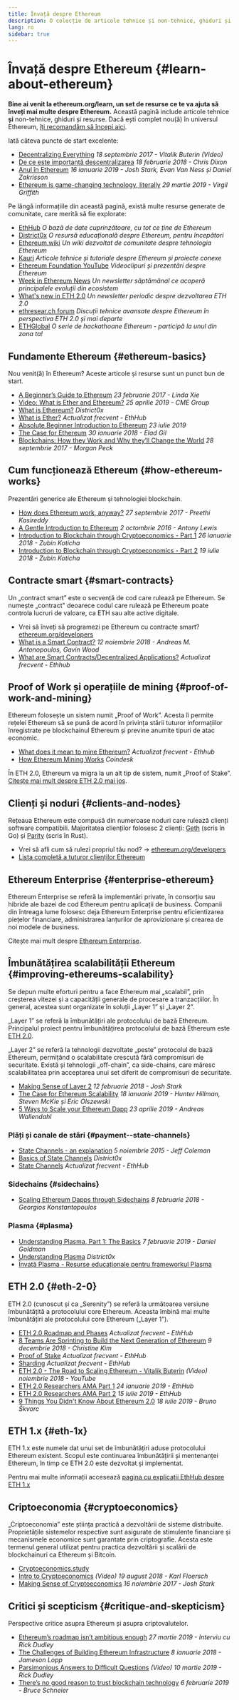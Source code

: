 ```yaml
---
title: Învață despre Ethereum
description: O colecție de articole tehnice și non-tehnice, ghiduri și resurse pentru a învăța despre Ethereum.
lang: ro
sidebar: true
---
```


# Învață despre Ethereum {#learn-about-ethereum}

**Bine ai venit la ethereum.org/learn, un set de resurse ce te va ajuta să înveți mai multe despre Ethereum.** Această pagină include articole tehnice **și** non-tehnice, ghiduri și resurse. Dacă ești complet nou(ă) în universul Ethereum, [îți recomandăm să începi aici](/ro/what-is-ethereum/).

Iată câteva puncte de start excelente:

- [Decentralizing Everything](https://www.youtube.com/watch?v=WSN5BaCzsbo&feature=youtu.be) _18 septembrie 2017 - Vitalik Buterin (Video)_
- [De ce este importantă descentralizarea](https://medium.com/s/story/why-decentralization-matters-5e3f79f7638e) _18 februarie 2018 - Chris Dixon_
- [Anul în Ethereum](https://medium.com/@jjmstark/the-year-in-ethereum-87a17d6f8276) _16 ianuarie 2019 - Josh Stark, Evan Van Ness și Daniel Zakrisson_
- [Ethereum is game-changing technology, literally](https://medium.com/@virgilgr/ethereum-is-game-changing-technology-literally-d67e01a01cf8) _29 martie 2019 - Virgil Griffith_

Pe lângă informațiile din această pagină, există multe resurse generate de comunitate, care merită să fie explorate:

- [EthHub](https://docs.ethhub.io) _O bază de date cuprinzătoare, cu tot ce ține de Ethereum_
- [District0x](https://education.district0x.io/general-topics/understanding-ethereum/) _O resursă educațională despre Ethereum, pentru începători_
- [Ethereum.wiki](https://ethereum.wiki) _Un wiki dezvoltat de comunitate despre tehnologia Ethereum_
- [Kauri](https://kauri.io) _Articole tehnice și tutoriale despre Ethereum și proiecte conexe_
- [Ethereum Foundation YouTube](https://www.youtube.com/channel/UCNOfzGXD_C9YMYmnefmPH0g) _Videoclipuri și prezentări despre Ethereum_
- [Week in Ethereum News](https://weekinethereumnews.com/) _Un newsletter săptămânal ce acoperă principalele evoluții din ecosistem_
- [What's new in ETH 2.0](https://notes.ethereum.org/c/Sk8Zs--CQ) _Un newsletter periodic despre dezvoltarea ETH 2.0_
- [ethresear.ch forum](https://ethresear.ch/) _Discuții tehnice avansate despre Ethereum în perspectiva ETH 2.0 și mai departe_
- [ETHGlobal](https://ethglobal.co) _O serie de hackathoane Ethereum - participă la unul din zona ta!_

## Fundamente Ethereum {#ethereum-basics}

Nou venit(ă) în Ethereum? Aceste articole și resurse sunt un punct bun de start.

- [A Beginner’s Guide to Ethereum](https://blog.coinbase.com/a-beginners-guide-to-ethereum-46dd486ceecf) _23 februarie 2017 - Linda Xie_
- [Video: What is Ether and Ethereum?](https://www.youtube.com/watch?v=fjnovGRQrRE) _25 aprilie 2019 - CME Group_
- [What is Ethereum?](https://education.district0x.io/general-topics/understanding-ethereum/what-is-ethereum/) _District0x_
- [What is Ether?](https://docs.ethhub.io/ethereum-basics/what-is-ether/) _Actualizat frecvent - EthHub_
- [Absolute Beginner Introduction to Ethereum](https://www.mewtopia.com/absolute-beginners-guide/) _23 iulie 2019_
- [The Case for Ethereum](http://blog.eladgil.com/2018/01/the-case-for-ethereum.html) _30 ianuarie 2018 - Elad Gil_
- [Blockchains: How they Work and Why they’ll Change the World](https://spectrum.ieee.org/computing/networks/blockchains-how-they-work-and-why-theyll-change-the-world) _28 septembrie 2017 - Morgan Peck_

## Cum funcționează Ethereum {#how-ethereum-works}

Prezentări generice ale Ethereum și tehnologiei blockchain.

- [How does Ethereum work, anyway?](https://medium.com/@preethikasireddy/how-does-ethereum-work-anyway-22d1df506369) _27 septembrie 2017 - Preethi Kasireddy_
- [A Gentle Introduction to Ethereum](https://bitsonblocks.net/2016/10/02/gentle-introduction-ethereum/) _2 octombrie 2016 - Antony Lewis_
- [Introduction to Blockchain through Cryptoeconomics - Part 1](https://medium.com/blockchain-at-berkeley/introduction-to-blockchain-through-cryptoeconomics-part-1-bitcoin-369f245067f9) _26 ianuarie 2018 - Zubin Koticha_
- [Introduction to Blockchain through Cryptoeconomics - Part 2](https://medium.com/mechanism-labs/introduction-to-bitcoin-through-cryptoeconomics-part-2-proof-of-work-and-nakamoto-consensus-1252f6a6c012) _19 iulie 2018 - Zubin Koticha_

## Contracte smart {#smart-contracts}

Un „contract smart” este o secvență de cod care rulează pe Ethereum. Se numește „contract" deoarece codul care rulează pe Ethereum poate controla lucruri de valoare, ca ETH sau alte active digitale.

- Vrei să înveți să programezi pe Ethereum cu contracte smart? [ethereum.org/developers](/ro/developers/)
- [What is a Smart Contract?](https://github.com/ethereumbook/ethereumbook/blob/develop/07smart-contracts-solidity.asciidoc#what-is-a-smart-contract) _12 noiembrie 2018 - Andreas M. Antonopoulos, Gavin Wood_
- [What are Smart Contracts/Decentralized Applications?](https://docs.ethhub.io/ethereum-basics/what-is-ethereum/#what-are-smart-contracts-and-decentralized-applications) _Actualizat frecvent - Ethhub_

## Proof of Work și operațiile de mining {#proof-of-work-and-mining}

Ethereum folosește un sistem numit „Proof of Work”. Acesta îi permite rețelei Ethereum să se pună de acord în privința stării tuturor informațiilor înregistrate pe blockchainul Ethereum și previne anumite tipuri de atac economic.

- [What does it mean to mine Ethereum?](https://docs.ethhub.io/using-ethereum/mining/) _Actualizat frecvent - Ethhub_
- [How Ethereum Mining Works](https://www.coindesk.com/information/ethereum-mining-works) _Coindesk_

În ETH 2.0, Ethereum va migra la un alt tip de sistem, numit „Proof of Stake". [Citește mai mult despre ETH 2.0 mai jos](#eth-2-0).

## Clienți și noduri {#clients-and-nodes}

Rețeaua Ethereum este compusă din numeroase noduri care rulează clienți software compatibili. Majoritatea clienților folosesc 2 clienți: [Geth](https://geth.ethereum.org/) (scris în Go) și [Parity](https://www.parity.io/ethereum/) (scris în Rust).

- Vrei să afli cum să rulezi propriul tău nod? → [ethereum.org/developers](/ro/developers/#clients-running-your-own-node/)
- [Lista completă a tuturor clienților Ethereum](https://github.com/ConsenSys/ethereum-developer-tools-list#ethereum-clients)

## Ethereum Enterprise {#enterprise-ethereum}

Ethereum Enterprise se referă la implementări private, în consorțiu sau hibride ale bazei de cod Ethereum pentru aplicații de business. Companii din întreaga lume folosesc deja Ethereum Enterprise pentru eficientizarea piețelor financiare, administrarea lanțurilor de aprovizionare și crearea de noi modele de business.

Citește mai mult despre [Ethereum Enterprise](/ro/enterprise/).

## Îmbunătățirea scalabilității Ethereum {#improving-ethereums-scalability}

Se depun multe eforturi pentru a face Ethereum mai „scalabil”, prin creșterea vitezei și a capacității generale de procesare a tranzacțiilor. În general, acestea sunt organizate în soluții „Layer 1” și „Layer 2”.

„Layer 1” se referă la îmbunătățiri ale protocolului de bază Ethereum. Principalul proiect pentru îmbunătățirea protocolului de bază Ethereum este [ETH 2.0](#eth-2-0).

„Layer 2” se referă la tehnologii dezvoltate „peste” protocolul de bază Ethereum, permițând o scalabilitate crescută fără compromisuri de securitate. Există și tehnologii „off-chain”, ca side-chains, care măresc scalabilitatea prin acceptarea unui set diferit de compromisuri de securitate.

- [Making Sense of Layer 2](https://medium.com/l4-media/making-sense-of-ethereums-layer-2-scaling-solutions-state-channels-plasma-and-truebit-22cb40dcc2f4) _12 februarie 2018 - Josh Stark_
- [The Case for Ethereum Scalability](https://medium.com/connext/the-case-for-ethereum-scalability-d2a8035f880f) _18 ianuarie 2019 - Hunter Hillman, Steven McKie și Eric Olszewski_
- [5 Ways to Scale your Ethereum Dapp](https://kauri.io/article/7ccaaa2fe7f344d5bf53807cb5c01530) _23 aprilie 2019 - Andreas Wallendahl_

### Plăți și canale de stări {#payment--state-channels}

- [State Channels - an explanation](https://www.jeffcoleman.ca/state-channels/) _5 noiembrie 2015 - Jeff Coleman_
- [Basics of State Channels](https://education.district0x.io/general-topics/understanding-ethereum/basics-state-channels/) _District0x_
- [State Channels](https://docs.ethhub.io/ethereum-roadmap/layer-2-scaling/state-channels/) _Actualizat frecvent - EthHub_

### Sidechains {#sidechains}

- [Scaling Ethereum Dapps through Sidechains](https://medium.com/loom-network/dappchains-scaling-ethereum-dapps-through-sidechains-f99e51fff447) _8 februarie 2018 - Georgios Konstantopoulos_

### Plasma {#plasma}

- [Understanding Plasma, Part 1: The Basics](https://www.theblockcrypto.com/2019/02/07/understanding-plasma-part-1-the-basics/) _7 februarie 2019 - Daniel Goldman_
- [Understanding Plasma](https://education.district0x.io/general-topics/understanding-ethereum/understanding-plasma/) _District0x_
- [Învață Plasma - Resurse educaționale pentru frameworkul Plasma](https://www.learnplasma.org/en/)

## ETH 2.0 {#eth-2-0}

ETH 2.0 (cunoscut și ca „Serenity”) se referă la următoarea versiune îmbunătățită a protocolului core Ethereum. Aceasta îmbină mai multe îmbunătățiri ale protocolului core Ethereum („Layer 1”).

- [ETH 2.0 Roadmap and Phases](https://docs.ethhub.io/ethereum-roadmap/ethereum-2.0/eth-2.0-phases/) _Actualizat frecvent - EthHub_
- [8 Teams Are Sprinting to Build the Next Generation of Ethereum](https://www.coindesk.com/next-gen-buidlers-the-8-teams-working-on-ethereum-2-0) _9 decembrie 2018 - Christine Kim_
- [Proof of Stake](https://docs.ethhub.io/ethereum-roadmap/ethereum-2.0/proof-of-stake/) _Actualizat frecvent - EthHub_
- [Sharding](https://docs.ethhub.io/ethereum-roadmap/ethereum-2.0/sharding/) _Actualizat frecvent - EthHub_
- [ETH 2.0 - The Road to Scaling Ethereum - Vitalik Buterin](https://youtu.be/kCVpDrlVesA) _(Video) noiembrie 2018 - YouTube_
- [ETH 2.0 Researchers AMA Part 1](https://docs.ethhub.io/other/ethereum-2.0-ama/#part-1) _24 ianuarie 2019 - EthHub_
- [ETH 2.0 Researchers AMA Part 2](https://docs.ethhub.io/other/ethereum-2.0-ama/#part-2) _15 iulie 2019 - EthHub_
- [9 Things You Didn't Know About Ethereum 2.0](https://our.status.im/9-things-you-didnt-know-about-ethereum-2-0/) _18 iulie 2019 - Bruno Škvorc_

## ETH 1.x {#eth-1x}

ETH 1.x este numele dat unui set de îmbunătățiri aduse protocolului Ethereum existent. Scopul este continuarea îmbunătățirii și mentenanței Ethereum, în timp ce ETH 2.0 este dezvoltat și implementat.

Pentru mai multe informații accesează [pagina cu explicații EthHub despre ETH 1.x](https://docs.ethhub.io/ethereum-roadmap/ethereum-1.x/)

## Criptoeconomia {#cryptoeconomics}

„Criptoeconomia” este știința practică a dezvoltării de sisteme distribuite. Proprietățile sistemelor respective sunt asigurate de stimulente financiare și mecanismele economice sunt garantate prin criptografie. Acesta este termenul general utilizat pentru practica dezvoltării și scalării de blockchainuri ca Ethereum și Bitcoin.

- [Cryptoeconomics.study](https://cryptoeconomics.study/)
- [Intro to Cryptoeconomics](https://www.youtube.com/watch?v=F0FCI8GxO5I) _(Video) 19 august 2018 - Karl Floersch_
- [Making Sense of Cryptoeconomics](https://medium.com/l4-media/making-sense-of-cryptoeconomics-5edea77e4e8d) _16 noiembrie 2017 - Josh Stark_

## Critici și scepticism {#critique-and-skepticism}

Perspective critice asupra Ethereum și asupra criptovalutelor.

- [Ethereum’s roadmap isn’t ambitious enough](https://decryptmedia.com/6136/vulcanize-rick-dudley-ethereum-roadmap-makerdao-polkadot) _27 martie 2019 - Interviu cu Rick Dudley_
- [The Challenges of Building Ethereum Infrastructure](https://medium.com/@lopp/the-challenges-of-building-ethereum-infrastructure-87e443e47a4b) _8 ianuarie 2018 - Jameson Lopp_
- [Parsimonious Answers to Difficult Questions](https://www.youtube.com/watch?v=GOkSg0BuSdw&feature=youtu.be) _(Video) 10 martie 2019 - Rick Dudley_
- [There’s no good reason to trust blockchain technology](https://www.wired.com/story/theres-no-good-reason-to-trust-blockchain-technology/) _6 februarie 2019 - Bruce Schneier_
